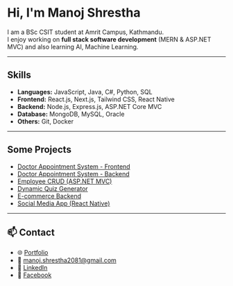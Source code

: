 #  Hi, I'm Manoj Shrestha  

I am a BSc CSIT student at Amrit Campus, Kathmandu.  
I enjoy working on **full stack software  development** (MERN & ASP.NET MVC) and also learning AI, Machine Learning.  


---

##  Skills
- **Languages:** JavaScript, Java, C#, Python, SQL  
- **Frontend:** React.js, Next.js, Tailwind CSS, React Native  
- **Backend:** Node.js, Express.js, ASP.NET Core MVC  
- **Database:** MongoDB, MySQL, Oracle 
- **Others:** Git, Docker

---

##  Some Projects
- [Doctor Appointment System - Frontend](https://github.com/manojshrestha003/doctorAppointmentSystem-FrontEnd)  
- [Doctor Appointment System - Backend](https://github.com/manojshrestha003/doctorAppointMent-Backend)  
- [Employee CRUD (ASP.NET MVC)](https://github.com/manojshrestha003/Employee-CRUD-ASP.NET-MVC-)  
- [Dynamic Quiz Generator](https://github.com/manojshrestha003/DynamicQuizGenerator)  
- [E-commerce Backend](https://github.com/manojshrestha003/E-commercebackEND)  
- [Social Media App (React Native)](https://github.com/manojshrestha003/-SocialMediaApp-ReactNative)  



---

## 📫 Contact
- 🌐 [Portfolio](http://www.shrestha-manoj.com.np)  
- 📧 [manoj.shrestha2081@gmail.com](mailto:manoj.shrestha2081@gmail.com)  
- 💼 [LinkedIn](https://www.linkedin.com/in/manoj-shrestha-4a34042b5)  
- 📘 [Facebook](https://www.facebook.com/profile.php?id=100035715492085)  
